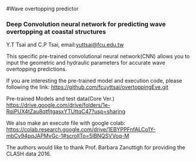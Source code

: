 #Wave overtopping predictor
### Deep Convolution neural network for predicting wave overtopping at coastal structures

Y.T Tsai and C.P Tsai, email:yuttsai@fcu.edu.tw

This specific pre-trained convolutional neural network(CNN) allows you to input the geometric and hydraulic parameters for accurate wave overtopping predictions.

If you are interesting the pre-trained model and execution code, please following the link:
https://github.com/fcuyttsai/overtoppingEve.git

Pre-trained Models and test data(Core Ver.)
https://drive.google.com/drive/folders/1e-RqjPUX4tZau8qtfjtgasxYTUttqC47?usp=sharing

We also make an execute file with google colab:
https://colab.research.google.com/drive/1EBYPPFnfALCo1Y-mbCy94pqJAPMvGc-1#scrollTo=5IBNQSVVoq-M

The authors would like to thank Prof. Barbara Zanuttigh for providing the CLASH data 2016.
